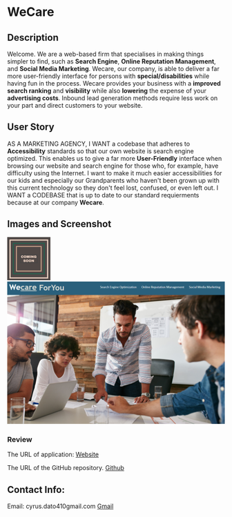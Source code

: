 # WeCare

## Description 
Welcome. We are a web-based firm that specialises in making things simpler to find, such as **Search Engine**, **Online Reputation Management**, and **Social Media Marketing**. Wecare, our company, is able to deliver a far more user-friendly interface for persons with **special/disabilities** while having fun in the process. Wecare provides your business with a **improved search ranking** and **visibility** while also **lowering** the expense of your **advertising costs**. Inbound lead generation methods require less work on your part and direct customers to your website.


## User Story
AS A MARKETING AGENCY, I WANT a codebase that adheres to **Accessibility** standards so that our own website is search engine optimized. This enables us to give a far more **User-Friendly** interface when browsing our website and search engine for those who, for example, have difficulty using the Internet. I want to make it much easier accessibilities for our kids and especially our Grandparents who haven't been grown up with this current technology so they don't feel lost, confused, or even left out. I WANT a CODEBASE that is up to date to our standard requierments because at our company **Wecare**.  

## Images and Screenshot
<img src="images\image_1.png" width="100">

<img src="images\WecareForYou.png">



### Review

The URL of application: [Website](https://saiiikooo.github.io/WeCare-For-You/)

The URL of the GitHub repository. [Github](https://github.com/saiiikooo)

## Contact Info: 

Email: cyrus.dato410gmail.com [Gmail](https://mail.google.com/mail/u/0/?tab=rm&ogbl#inbox?compose=new)